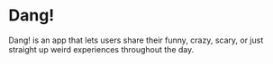 # Dang!
Dang! is an app that lets users share their funny, crazy, scary, or just straight up weird experiences throughout the day.
